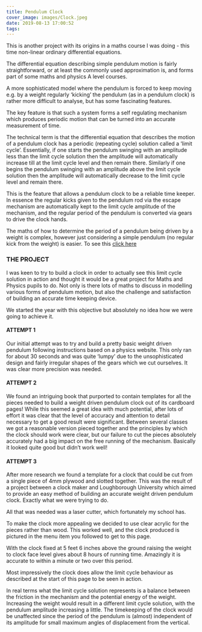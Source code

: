 ```yaml
---
title: Pendulum Clock
cover_image: images/Clock.jpeg
date: 2019-08-13 17:00:52
tags:
---
```


This is another project with its origins in a maths course I was doing - this time non-linear ordinary differential equations.

The differential equation describing simple pendulum motion is fairly straightforward, or at least the commonly used approximation is, and forms part of some maths and physics A level courses.  

A more sophisticated model where the pendulum is forced to keep moving e.g. by a weight regularly ‘kicking’ the pendulum (as in a pendulum clock) is rather more difficult to analyse, but has some fascinating features.

The key feature is that such a system forms a self regulating mechanism which produces periodic motion that can be turned into an accurate measurement of time.

The technical term is that the differential equation that describes the motion of a pendulum clock has a periodic (repeating cycle) solution called a ‘limit cycle’.  Essentially, if one starts the pendulum swinging with an amplitude less than the limit cycle solution then the amplitude will automatically increase till at the limit cycle level and then remain there.  Similarly if one begins the pendulum swinging with an amplitude above the limit cycle solution then the amplitude will automatically decrease to the limit cycle level and remain there.

This is the feature that allows a pendulum clock to be a reliable time keeper.  In essence the regular kicks given to the pendulum rod via the escape mechanism are automatically kept to the limit cycle amplitude of the mechanism, and the regular period of the pendulum is converted via gears to drive the clock hands.

<p>The maths of how to determine the period of a pendulum being driven by a weight is complex, however just considering a simple pendulum (no regular kick from the weight) is easier.  To see this <a href="https://sites.google.com/view/simplependulumperiod/home">click here</a>
</p>

### THE PROJECT
I was keen to try to build a clock in order to actually see this limit cycle solution in action and thought it would be a great project for Maths and Physics pupils to do.  Not only is there lots of maths to discuss in modelling various forms of pendulum motion, but also the challenge and satisfaction of building an accurate time keeping device.

We started the year with this objective but absolutely no idea how we were going to achieve it.  

#### ATTEMPT 1
Our initial attempt was to try and build a pretty basic weight driven pendulum following instructions based on a physics website.  This only ran for about 30 seconds and was quite ‘lumpy’ due to the unsophisticated design and fairly irregular shapes of the gears which we cut ourselves.  It was clear more precision was needed.

#### ATTEMPT 2
We found an intriguing book that purported to contain templates for all the pieces needed to build a weight driven pendulum clock out of its cardboard pages!  While this seemed a great idea with much potential, after lots of effort it was clear that the level of accuracy and attention to detail necessary to get a good result were significant.  Between several classes we got a reasonable version pieced together and the principles by which the clock should work were clear, but our failure to cut the pieces absolutely accurately had a big impact on the free running of the mechanism.  Basically it looked quite good but didn’t work well!

#### ATTEMPT 3
After more research we found a template for a clock that could be cut from a single piece of 4mm plywood and slotted together.  This was the result of a project between a clock maker and Loughborough University which aimed to provide an easy method of building an accurate weight driven pendulum clock.  Exactly what we were trying to do.

All that was needed was a laser cutter, which fortunately my school has.

To make the clock more appealing we decided to use clear acrylic for the pieces rather than wood.  This worked well, and the clock produced is pictured in the menu item you followed to get to this page.

With the clock fixed at 5 feet 6 inches above the ground raising the weight to clock face level gives about 8 hours of running time.  Amazingly it is accurate to within a minute or two over this period.

Most impressively the clock does allow the limit cycle behaviour as described at the start of this page to be seen in action.

In real terms what the limit cycle solution represents is a balance between the friction in the mechanism and the potential energy of the weight.  Increasing the weight would result in a different limit cycle solution, with the pendulum amplitude increasing a little.  The timekeeping of the clock would be unaffected since the period of the pendulum is (almost) independent of its amplitude for small maximum angles of displacement from the vertical.
